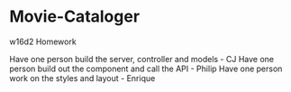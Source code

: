 # Movie-Cataloger
w16d2 Homework

Have one person build the server, controller and models - CJ
Have one person build out the component and call the API - Philip
Have one person work on the styles and layout - Enrique
